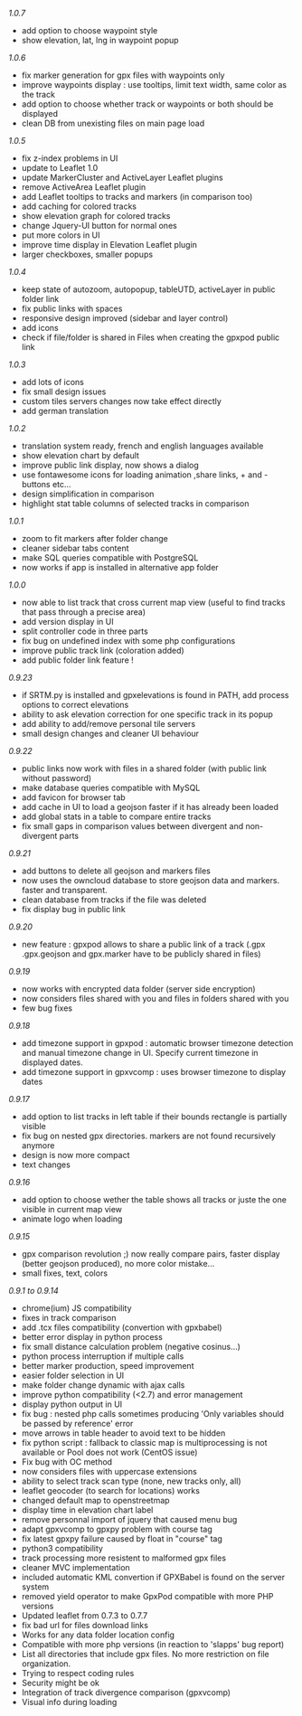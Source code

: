 *1.0.7*
* add option to choose waypoint style
* show elevation, lat, lng in waypoint popup

*1.0.6*
* fix marker generation for gpx files with waypoints only
* improve waypoints display : use tooltips, limit text width, same color as the track
* add option to choose whether track or waypoints or both should be displayed
* clean DB from unexisting files on main page load

*1.0.5*
* fix z-index problems in UI
* update to Leaflet 1.0
* update MarkerCluster and ActiveLayer Leaflet plugins
* remove ActiveArea Leaflet plugin
* add Leaflet tooltips to tracks and markers (in comparison too)
* add caching for colored tracks
* show elevation graph for colored tracks
* change Jquery-UI button for normal ones
* put more colors in UI
* improve time display in Elevation Leaflet plugin
* larger checkboxes, smaller popups

*1.0.4*
* keep state of autozoom, autopopup, tableUTD, activeLayer in public folder link
* fix public links with spaces
* responsive design improved (sidebar and layer control)
* add icons
* check if file/folder is shared in Files when creating the gpxpod public link

*1.0.3*
* add lots of icons
* fix small design issues
* custom tiles servers changes now take effect directly
* add german translation

*1.0.2*
* translation system ready, french and english languages available
* show elevation chart by default
* improve public link display, now shows a dialog
* use fontawesome icons for loading animation ,share links, + and - buttons etc...
* design simplification in comparison
* highlight stat table columns of selected tracks in comparison

*1.0.1*
* zoom to fit markers after folder change
* cleaner sidebar tabs content
* make SQL queries compatible with PostgreSQL
* now works if app is installed in alternative app folder

*1.0.0*
* now able to list track that cross current map view (useful to find tracks that pass through a precise area)
* add version display in UI
* split controller code in three parts
* fix bug on undefined index with some php configurations
* improve public track link (coloration added)
* add public folder link feature !

*0.9.23*
* if SRTM.py is installed and gpxelevations is found in PATH, add process options to correct elevations
* ability to ask elevation correction for one specific track in its popup
* add ability to add/remove personal tile servers
* small design changes and cleaner UI behaviour

*0.9.22*
* public links now work with files in a shared folder (with public link without password)
* make database queries compatible with MySQL
* add favicon for browser tab
* add cache in UI to load a geojson faster if it has already been loaded
* add global stats in a table to compare entire tracks
* fix small gaps in comparison values between divergent and non-divergent parts

*0.9.21*
* add buttons to delete all geojson and markers files
* now uses the owncloud database to store geojson data and markers. faster and transparent.
* clean database from tracks if the file was deleted
* fix display bug in public link

*0.9.20*
* new feature : gpxpod allows to share a public link of a track (.gpx .gpx.geojson and gpx.marker have to be publicly shared in files)

*0.9.19*
* now works with encrypted data folder (server side encryption)
* now considers files shared with you and files in folders shared with you
* few bug fixes

*0.9.18*
* add timezone support in gpxpod : automatic browser timezone detection and manual timezone change in UI. Specify current timezone in displayed dates.
* add timezone support in gpxvcomp : uses browser timezone to display dates

*0.9.17*
* add option to list tracks in left table if their bounds rectangle is partially visible
* fix bug on nested gpx directories. markers are not found recursively anymore
* design is now more compact
* text changes

*0.9.16*
* add option to choose wether the table shows all tracks or juste the one visible in current map view
* animate logo when loading

*0.9.15*
* gpx comparison revolution ;) now really compare pairs, faster display (better geojson produced), no more color mistake...
* small fixes, text, colors

*0.9.1 to 0.9.14*
* chrome(ium) JS compatibility
* fixes in track comparison
* add .tcx files compatibility (convertion with gpxbabel)
* better error display in python process
* fix small distance calculation problem (negative cosinus...)
* python process interruption if multiple calls
* better marker production, speed improvement
* easier folder selection in UI
* make folder change dynamic with ajax calls
* improve python compatibility (<2.7) and error management
* display python output in UI
* fix bug : nested php calls sometimes producing 'Only variables should be passed by reference' error
* move arrows in table header to avoid text to be hidden
* fix python script : fallback to classic map is multiprocessing is not available or Pool does not work (CentOS issue)
* Fix bug with OC method
* now considers files with uppercase extensions
* ability to select track scan type (none, new tracks only, all)
* leaflet geocoder (to search for locations) works
* changed default map to openstreetmap
* display time in elevation chart label
* remove personnal import of jquery that caused menu bug
* adapt gpxvcomp to gpxpy problem with course tag
* fix latest gpxpy failure caused by float in "course" tag
* python3 compatibility
* track processing more resistent to malformed gpx files
* cleaner MVC implementation
* included automatic KML convertion if GPXBabel is found on the server system
* removed yield operator to make GpxPod compatible with more PHP versions
* Updated leaflet from 0.7.3 to 0.7.7
* fix bad url for files download links
* Works for any data folder location config
* Compatible with more php versions (in reaction to 'slapps' bug report)
* List all directories that include gpx files. No more restriction on file organization.
* Trying to respect coding rules
* Security might be ok
* Integration of track divergence comparison (gpxvcomp)
* Visual info during loading
